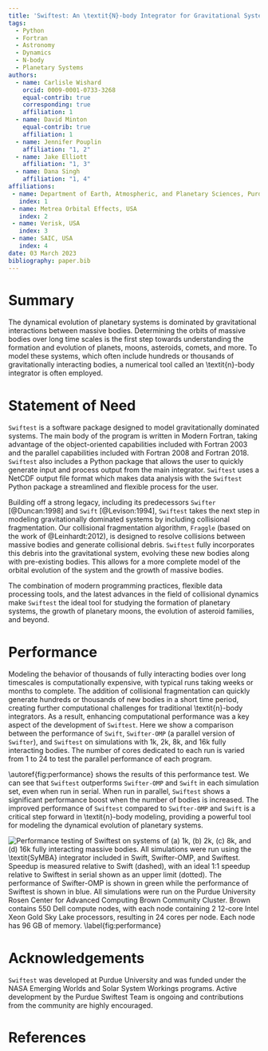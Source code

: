 ```yaml
---
title: 'Swiftest: An \textit{N}-body Integrator for Gravitational Systems'
tags:
  - Python
  - Fortran
  - Astronomy
  - Dynamics
  - N-body
  - Planetary Systems
authors:
  - name: Carlisle Wishard
    orcid: 0009-0001-0733-3268
    equal-contrib: true 
    corresponding: true 
    affiliation: 1
  - name: David Minton
    equal-contrib: true 
    affiliation: 1
  - name: Jennifer Pouplin
    affiliation: "1, 2"
  - name: Jake Elliott
    affiliation: "1, 3"
  - name: Dana Singh
    affiliation: "1, 4"
affiliations:
 - name: Department of Earth, Atmospheric, and Planetary Sciences, Purdue University, USA
   index: 1
 - name: Metrea Orbital Effects, USA
   index: 2
 - name: Verisk, USA
   index: 3
 - name: SAIC, USA
   index: 4
date: 03 March 2023
bibliography: paper.bib
---
```


# Summary

The dynamical evolution of planetary systems is dominated by gravitational interactions between massive bodies. Determining the orbits of massive bodies over long time scales is the first step towards understanding the formation and evolution of planets, moons, asteroids, comets, and more. To model these systems, which often include hundreds or thousands of gravitationally interacting bodies, a numerical tool called an \textit{n}-body integrator is often employed. 

# Statement of Need

`Swiftest` is a software package designed to model gravitationally dominated systems. The main body of the program is written in Modern Fortran, taking advantage of the object-oriented capabilities included with Fortran 2003 and the parallel capabilities included with Fortran 2008 and Fortran 2018. `Swiftest` also includes a Python package that allows the user to quickly generate input and process output from the main integrator. `Swiftest` uses a NetCDF output file format which makes data analysis with the `Swiftest` Python package a streamlined and flexible process for the user. 

Building off a strong legacy, including its predecessors `Swifter` [@Duncan:1998] and `Swift` [@Levison:1994], `Swiftest` takes the next step in modeling gravitationally dominated systems by including collisional fragmentation. Our collisional fragmentation algorithm, `Fraggle` (based on the work of @Leinhardt:2012), is designed to resolve collisions between massive bodies and generate collisional debris. `Swiftest` fully incorporates this debris into the gravitational system, evolving these new bodies along with pre-existing bodies. This allows for a more complete model of the orbital evolution of the system and the growth of massive bodies. 

The combination of modern programming practices, flexible data processing tools, and the latest advances in the field of collisional dynamics make `Swiftest` the ideal tool for studying the formation of planetary systems, the growth of planetary moons, the evolution of asteroid families, and beyond.

# Performance

Modeling the behavior of thousands of fully interacting bodies over long timescales is computationally expensive, with typical runs taking weeks or months to complete. The addition of collisional fragmentation can quickly generate hundreds or thousands of new bodies in a short time period, creating further computational challenges for traditional \textit{n}-body integrators. As a result, enhancing computational performance was a key aspect of the development of `Swiftest`. Here we show a comparison between the performance of `Swift`, `Swifter-OMP` (a parallel version of `Swifter`), and `Swiftest` on simulations with 1k, 2k, 8k, and 16k fully interacting bodies. The number of cores dedicated to each run is varied from 1 to 24 to test the parallel performance of each program.

\autoref{fig:performance} shows the results of this performance test. We can see that `Swiftest` outperforms `Swifter-OMP` and `Swift` in each simulation set, even when run in serial. When run in parallel, `Swiftest` shows a significant performance boost when the number of bodies is increased. The improved performance of `Swiftest` compared to `Swifter-OMP` and `Swift` is a critical step forward in \textit{n}-body modeling, providing a powerful tool for modeling the dynamical evolution of planetary systems.

![Performance testing of `Swiftest` on systems of (a) 1k, (b) 2k, (c) 8k, and (d) 16k fully interacting massive bodies. All simulations were run using the \textit{SyMBA} integrator included in `Swift`, `Swifter-OMP`, and `Swiftest`. Speedup is measured relative to `Swift` (dashed), with an ideal 1:1 speedup relative to `Swiftest`  in serial shown as an upper limit (dotted). The performance of `Swifter-OMP` is shown in green while the performance of `Swiftest` is shown in blue. All simulations were run on the Purdue University Rosen Center for Advanced Computing Brown Community Cluster. Brown contains 550 Dell compute nodes, with each node containing 2 12-core Intel Xeon Gold Sky Lake processors, resulting in 24 cores per node. Each node has 96 GB of memory. \label{fig:performance}](performance.png)

# Acknowledgements

`Swiftest` was developed at Purdue University and was funded under the NASA Emerging Worlds and Solar System Workings programs. Active development by the Purdue Swiftest Team is ongoing and contributions from the community are highly encouraged.

# References